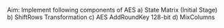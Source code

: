 Aim: Implement following components of AES
a) State Matrix (Initial Stage)
b) ShiftRows Transformation
c) AES AddRoundKey 128-bit
d) MixColumns
